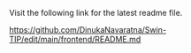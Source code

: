 Visit the following link for the latest readme file.

https://github.com/DinukaNavaratna/Swin-TIP/edit/main/frontend/README.md
